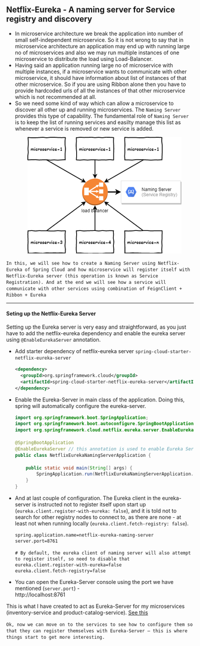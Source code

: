 ## Netflix-Eureka - A naming server for Service registry and discovery
* In microservice architecture we break the application into number of small self-independent microservice. So it is not wrong to say that in microservice architecture an application may end up with running large no of microservices and also we may run multiple instances of one microservice to distribute the load using Load-Balancer.
* Having said an application running large no of microservice with multiple instances, if a microservice wants to communicate with other microservice, it should have information about list of instances of that other microservice. So if you are using Ribbon alone then you have to provide hardcoded urls of all the instances of that other microservice which is not recommended at all.
* So we need some kind of way which can allow a microservice to discover all other up and running microservices. The `Naming Server` provides this type of capability. The fundamental role of `Naming Server` is to keep the list of running services and easilty manage this list as whenever a service is removed or new service is added.
  <p align="center">
    <img src="https://github.com/thedevd/imageurls/blob/master/sprintboot/architecture-using-namingserver.png"/>
  </p>

`In this, we will see how to create a Naming Server using Netflix-Eureka of Spring Cloud and how microservice will register itself with Netflix-Eureka server (this operation is known as Service Registration). And at the end we will see how a service will communicate with other services using combination of FeignClient + Ribbon + Eureka`
<hr/>

#### Seting up the Netflix-Eureka Server
Setting up the Eureka server is very easy and straightforward, as you just have to add the netflix-eureka dependency and enable the eureka server using `@EnableEurekaServer` annotation.
* Add starter dependency of netflix-eureka server `spring-cloud-starter-netflix-eureka-server`
  ```xml
  <dependency>
    <groupId>org.springframework.cloud</groupId>
    <artifactId>spring-cloud-starter-netflix-eureka-server</artifactId>
  </dependency>
  ```
* Enable the Eureka-Server in main class of the application. Doing this, spring will automatically configure the eureka-server.
  ```java
  import org.springframework.boot.SpringApplication;
  import org.springframework.boot.autoconfigure.SpringBootApplication;
  import org.springframework.cloud.netflix.eureka.server.EnableEurekaServer;

  @SpringBootApplication
  @EnableEurekaServer // this annotation is used to enable Eureka Server and configure it
  public class NetflixEurekaNamingServerApplication {

	  public static void main(String[] args) {
		  SpringApplication.run(NetflixEurekaNamingServerApplication.class, args);
	  }
  }
  ```
* And at last couple of configuration. The Eureka client in the eureka-server is instructed not to register itself upon start up (`eureka.client.register-with-eureka: false`), and it is told not to search for other registry nodes to connect to, as there are none - at least not when running locally (`eureka.client.fetch-registry: false`).
  ```
  spring.application.name=netflix-eureka-naming-server
  server.port=8761

  # By default, the eureka client of naming server will also attempt to register itself, so need to disable that
  eureka.client.register-with-eureka=false 
  eureka.client.fetch-registry=false
  ```
* You can open the Eureka-Server console using the port we have mentioned (`server.port`) -\
  http://localhost:8761
  
This is what I have created to act as Eureka-Server for my microservices (inventory-service and product-catalog-service).
[See this](https://github.com/thedevd/techBlog/tree/master/springboot/microservices/netflix-eureka-naming-server)

`Ok, now we can move on to the services to see how to configure them so that they can register themselves with Eureka-Server — this is where things start to get more interesting.`
